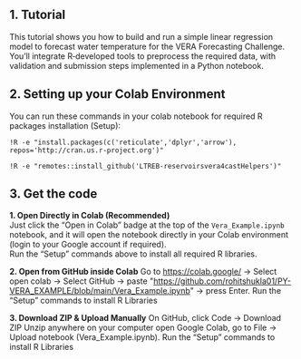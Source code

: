 
## 1. Tutorial

This tutorial shows you how to build and run a simple linear regression model to forecast water temperature for the VERA Forecasting Challenge. You’ll integrate R‑developed tools to preprocess the required data, with validation and submission steps implemented in a Python notebook.

## 2. Setting up your Colab Environment


You can run these commands in your colab notebook for required R packages installation (Setup):

```!R -e "install.packages(c('reticulate','dplyr','arrow'), repos='http://cran.us.r-project.org')" ``` 

```!R -e "remotes::install_github('LTREB-reservoirsvera4castHelpers')" ``` 

## 3. Get the code

**1. Open Directly in Colab (Recommended)**  
Just click the “Open in Colab” badge at the top of the `Vera_Example.ipynb` notebook, and it will open the notebook directly in your Colab environment (login to your Google account if required).  
Run the “Setup” commands above to install all required R libraries.

**2. Open from GitHub inside Colab**
Go to https://colab.google/ →  Select open colab → Select GitHub → paste "https://github.com/rohitshukla01/PY-VERA_EXAMPLE/blob/main/Vera_Example.ipynb" → press Enter.
Run the “Setup” commands to install R Libraries

**3. Download ZIP & Upload Manually**
On GitHub, click Code → Download ZIP Unzip anywhere on your computer open Google Colab, go to File → Upload notebook (Vera_Example.ipynb).
Run the “Setup” commands to install R Libraries
